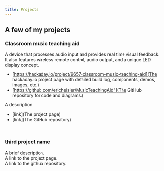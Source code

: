 ```yaml
---
title: Projects
---
```


## A few of my projects

### Classroom music teaching aid

A device that processes audio input and provides real time visual feedback. It also features wireless remote control, audio output, and a unique LED display concept.
* [https://hackaday.io/project/9657-classroom-music-teaching-aid](The hackaday.io project page with detailed build log, components, demos, images, etc.)  
* [https://github.com/ericheisler/MusicTeachingAid"](The GitHub repository for code and diagrams.)



A description
* [link](The project page)  
* [link](The GitHub repository)

<br>

<h3>third project name</h3>
<p>A brief description.
<br>A link to the project page.
<br>A link to the github repository.
</p>